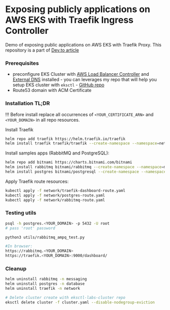 # Exposing publicly applications on AWS EKS with Traefik Ingress Controller

Demo of exposing public applications on AWS EKS with Traefik Proxy. This repository is a part of [Dev.to article](https://dev.to/luafanti/exposing-public-applications-on-aws-eks-with-traefik-1p1c)

### Prerequisites

- preconfigure EKS Cluster with [AWS Load Balancer Controller](https://github.com/kubernetes-sigs/aws-load-balancer-controller) and [External DNS](https://github.com/kubernetes-sigs/external-dns) installed - you can leverages my repo that will help you setup EKS cluster with `eksctl` - [GitHub repo](https://github.com/luafanti/eksctl-labs-cluster)
- Route53 domain with ACM Certificate

### Installation TL;DR

!!! Before install replace all occurrences of `<YOUR_CERTIFICATE_ARN>` and `<YOUR_DOMAIN>` in all repo resources.

Install Traefik
```bash
helm repo add traefik https://helm.traefik.io/traefik
helm install traefik traefik/traefik --create-namespace --namespace=network --values=helm/traefik.yaml 
```

Install samples apps (RabbitMQ and PostgreSQL):
```bash
helm repo add bitnami https://charts.bitnami.com/bitnami
helm install rabbitmq bitnami/rabbitmq --create-namespace --namespace=messaging -f helm/rabbitmq.yaml
helm install postgres bitnami/postgresql --create-namespace --namespace=database -f helm/postgres.yaml
```

Apply Traefik route resources:
```bash
kubectl apply -f network/traefik-dashboard-route.yaml
kubectl apply -f network/postgres-route.yaml
kubectl apply -f network/rabbitmq-route.yaml
```

### Testing utils

```bash
psql -h postgres.<YOUR_DOMAIN> -p 5432 -U root
# pass 'root' password

python3 utils/rabbitmq_ampq_test.py

#In browser:
https://rabbitmq.<YOUR_DOMAIN>
https://traefik.<YOUR_DOMAIN>:9000/dashboard/
```

### Cleanup

```bash
helm uninstall rabbitmq -n messaging
helm uninstall postgres -n database
helm uninstall traefik -n network

# Delete cluster create with eksctl-labs-cluster repo
eksctl delete cluster -f cluster.yaml --disable-nodegroup-eviction
```
